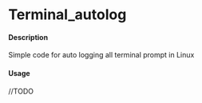 # Terminal_autolog
#### Description
Simple code for auto logging all terminal prompt in Linux


#### Usage
//TODO
